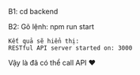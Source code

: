 B1: cd backend

B2: Gõ lệnh: npm run start








    Kết quả sẽ hiển thị: 
    RESTful API server started on: 3000

Vậy là đã có thể call API ♥